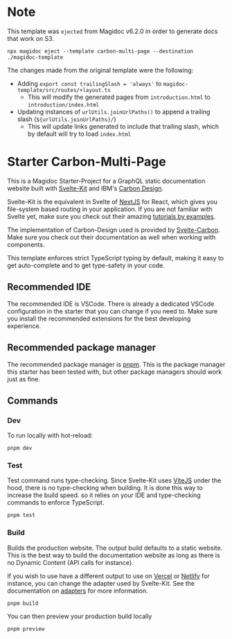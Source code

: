 # Note

This template was `ejected` from Magidoc v6.2.0 in order to generate docs that work on S3.

```
npx magidoc eject --template carbon-multi-page --destination ./magidoc-template
```

The changes made from the original template were the following:

- Adding `export const trailingSlash = 'always'` to `magidoc-template/src/routes/+layout.ts`
  - This will modify the generated pages from `introduction.html` to `introduction/index.html`
- Updating instances of `urlUtils.joinUrlPaths()` to append a trailing slash (`${urlUtils.joinUrlPaths}/`)
  - This will update links generated to include that trailing slash, which by default will try to load `index.html`

# Starter Carbon-Multi-Page

This is a Magidoc Starter-Project for a GraphQL static documentation website built with [Svelte-Kit](https://kit.svelte.dev/) and IBM's [Carbon Design](https://carbondesignsystem.com/).

Svelte-Kit is the equivalent in Svelte of [NextJS](https://nextjs.org/) for React, which gives you file-system based routing in your application. If you are not familiar with Svelte yet, make sure you check out their amazing [tutorials by examples](https://svelte.dev/tutorial/basics).

The implementation of Carbon-Design used is provided by [Svelte-Carbon](https://github.com/carbon-design-system/carbon-components-svelte). Make sure you check out their documentation as well when working with components.

This template enforces strict TypeScript typing by default, making it easy to get auto-complete and to get type-safety in your code.

## Recommended IDE

The recommended IDE is VSCode. There is already a dedicated VSCode configuration in the starter that you can change if you need to. Make sure you install the recommended extensions for the best developing experience.

## Recommended package manager

The recommended package manager is [pnpm](https://pnpm.io/). This is the package manager this starter has been tested with, but other package managers should work just as fine.

## Commands

### Dev

To run locally with hot-reload:

```
pnpm dev
```

### Test

Test command runs type-checking. Since Svelte-Kit uses [ViteJS](https://vitejs.dev/) under the hood, there is no type-checking when building. It is done this way to increase the build speed. so it relies on your IDE and type-checking commands to enforce TypeScript.

```
pnpm test
```

### Build

Builds the production website. The output build defaults to a static website. This is the best way to build the documentation website as long as there is no Dynamic Content (API calls for instance).

If you wish to use have a different output to use on [Vercel](https://vercel.com/) or [Netlify](https://www.netlify.com/) for instance, you can change the adapter used by Svelte-Kit. See the documentation on [adapters](https://kit.svelte.dev/docs/adapters) for more information.

```
pnpm build
```

You can then preview your production build locally

```
pnpm preview
```

